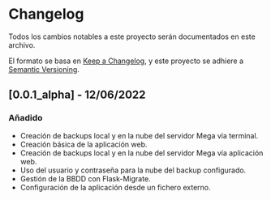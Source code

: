 # Changelog
Todos los cambios notables a este proyecto serán documentados en este archivo.

El formato se basa en [Keep a Changelog](https://keepachangelog.com/en/1.0.0/),
y este proyecto se adhiere a [Semantic Versioning](https://semver.org/spec/v2.0.0.html).

## [0.0.1_alpha] - 12/06/2022
### Añadido
- Creación de backups local y en la nube del servidor Mega vía terminal.
- Creación básica de la aplicación web.
- Creación de backups local y en la nube del servidor Mega vía aplicación web.
- Uso del usuario y contraseña para la nube del backup configurado.
- Gestión de la BBDD con Flask-Migrate.
- Configuración de la aplicación desde un fichero externo.
